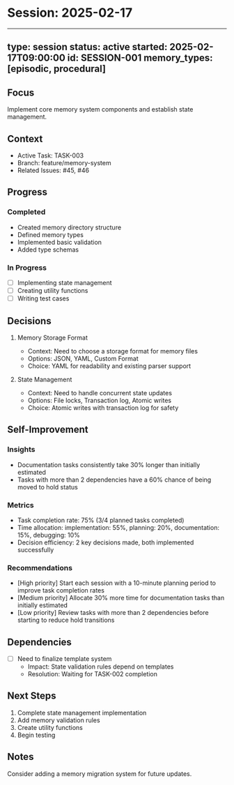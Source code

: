 # Session: 2025-02-17
---
type: session
status: active
started: 2025-02-17T09:00:00
id: SESSION-001
memory_types: [episodic, procedural]
---

## Focus
Implement core memory system components and establish state management.

## Context
- Active Task: TASK-003
- Branch: feature/memory-system
- Related Issues: #45, #46

## Progress
### Completed
- Created memory directory structure
- Defined memory types
- Implemented basic validation
- Added type schemas

### In Progress
- [ ] Implementing state management
- [ ] Creating utility functions
- [ ] Writing test cases

## Decisions
1. Memory Storage Format
   - Context: Need to choose a storage format for memory files
   - Options: JSON, YAML, Custom Format
   - Choice: YAML for readability and existing parser support

2. State Management
   - Context: Need to handle concurrent state updates
   - Options: File locks, Transaction log, Atomic writes
   - Choice: Atomic writes with transaction log for safety

## Self-Improvement
### Insights
- Documentation tasks consistently take 30% longer than initially estimated
- Tasks with more than 2 dependencies have a 60% chance of being moved to hold status

### Metrics
- Task completion rate: 75% (3/4 planned tasks completed)
- Time allocation: implementation: 55%, planning: 20%, documentation: 15%, debugging: 10%
- Decision efficiency: 2 key decisions made, both implemented successfully

### Recommendations
- [High priority] Start each session with a 10-minute planning period to improve task completion rates
- [Medium priority] Allocate 30% more time for documentation tasks than initially estimated
- [Low priority] Review tasks with more than 2 dependencies before starting to reduce hold transitions

## Dependencies
- [ ] Need to finalize template system
  - Impact: State validation rules depend on templates
  - Resolution: Waiting for TASK-002 completion

## Next Steps
1. Complete state management implementation
2. Add memory validation rules
3. Create utility functions
4. Begin testing

## Notes
Consider adding a memory migration system for future updates.
